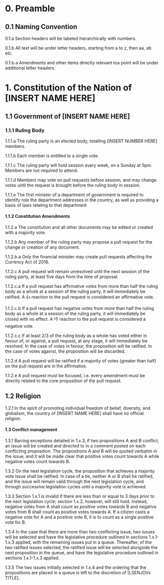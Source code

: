 # 0. Preamble

## 0.1 Naming Convention

0.1.a Section headers will be labeled hierarchically with numbers.

0.1.b All text will be under letter headers, starting from a to z, then aa, ab etc.

0.1.b.a Amendments and other items directly relevant toa  point will be under additional letter headers.

# 1. Constitution of the Nation of [INSERT NAME HERE]

## 1.1 Government of [INSERT NAME HERE]

### 1.1.1 Ruling Body

1.1.1.a The ruling party is an elected body, totalling [INSERT NUMBER HERE] members.

1.1.1.b Each member is entitled to a single vote.

1.1.1.c The ruling party will hold session every week, on a Sunday at 5pm. Members are not required to attend.

1.1.1.d Members may vote on pull requests before session, and may change votes until the request is brought before the ruling body in session.

1.1.1.e The first minister of a department of government is required to identify role the department addresses in the country, as well as providing a basis of laws relating to that department

#### 1.1.2 Constitution Amendments

1.1.2.a The constitution and all other documents may be edited or created with a majority vote.

1.1.2.b Any member of the ruling party may propose a pull request for the change or creation of any document.

1.1.2.b.a Only the financial minister may create pull requests affecting the Currency Act of 2016.

1.1.2.c A pull request will remain unresolved until the next session of the ruling party, at least five days from the time of proposal.

1.1.2.c.a If a pull request has affirmative votes from more than half the ruling body as a whole at a session of the ruling party, it will immediately be ratified. A :+1: reaction to the pull request is considered an affirmative vote.

1.1.2.c.b If a pull request has negative votes from more than half the ruling body as a whole at a session of the ruling party, it will immediately be closed with no effect. A :-1: reaction to the pull request is considered a negative vote.

1.1.2.c.c If at least 2/3 of the ruling body as a whole has voted either in favour of, or against, a pull request, at any stage, it will immediately be resolved. In the case of votes in favour, the proposition will be ratified. In the case of votes against, the proposition will be discarded.

1.1.2.d A pull request will be ratified if a majority of votes (greater than half) on the pull request are in the affirmative.

1.1.2.e A pull request must be focused, i.e. every amendment must be directly related to the core proposition of the pull request.

## 1.2 Religion

1.2.1 In the spirit of promoting individual freedom of belief, diversity, and globalism, the country of [INSERT NAME HERE] shall have no official religion.

#### 1.3 Conflict management

1.3.1 Barring exceptions detailed in 1.x.3, if two propositions A and B conflict, an issue will be created and directed to in a comment posted on each conflicting proposition.  The propositions A and B will be quoted verbatim in the issue, and it will be made clear that positive votes count towards A while negative votes count towards B. 

1.3.2 On the next legislation cycle, the proposition that achieves a majority vote issue shall be ratified. In case of a tie, neither A or B shall be ratified, and the issue will remain valid through the next legislation cycle, and through successive legislation cycles until a majority vote is achieved.  

1.3.3 Section 1.x.1 is invalid if there are less than or equal to 3 days prior to the next legislation cycle; section 1.x.2, however, will still hold. Instead, negative votes from A shall count as positive votes towards B and negative votes from B shall count as positive votes towards A. If a citizen casts a negative vote for A and a positive vote B, it is to count as a single positive vote for B. 

1.3.4 In the case that there are more than two conflicting issue, two issues will be selected and have the legislative procedure outlined in sections 1.x.1-1.x.3 applied, with the remaining issues put in a queue.  Thereafter, of the two ratified issues selected, the ratified issue will be selected alongside the next proposition in the queue, and have the legislative procedure outlined in sections 1.x.1-1.x.3 applied.  

1.3.5 The two issues initially selected in 1.x.4 and the ordering that the propositions are placed in a queue is left to the discretion of [LSENJOVs TITLE].
